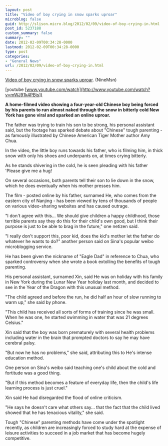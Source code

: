 ```yaml
---
layout: post
title: "Video of boy crying in snow sparks uproar"
microblog: false
guid: http://slison.micro.blog/2012/02/09/video-of-boy-crying-in.html
post_id: 5237188
custom_summary: false
summary: ""
date: 2012-02-09T00:34:28-0000
lastmod: 2012-02-09T00:34:28-0000
type: post
categories:
- "General News"
url: /2012/02/09/video-of-boy-crying-in.html
---
```

<a href="http://news.ninemsn.com.au/world/8416319/video-of-boy-crying-in-snow-sparks-uproar">Video of boy crying in snow sparks uproar</a>. (NineMsn)

[youtube [www.youtube.com/watch](http://www.youtube.com/watch?v=mWJ91k4PBjs])
<p style="font-size:14px;font-weight:bold;">A home-filmed video showing a four-year-old Chinese boy being forced by his parents to run almost naked through the snow in bitterly cold New York has gone viral and sparked an online uproar.</p>
The father was trying to train his son to be strong, his personal assistant said, but the footage has sparked debate about "Chinese" tough parenting - as famously illustrated by Chinese American Tiger Mother author Amy Chua.

In the video, the little boy runs towards his father, who is filming him, in thick snow with only his shoes and underpants on, at times crying bitterly.

As he stands shivering in the cold, he is seen pleading with his father 'Please give me a hug!

On several occasions, both parents tell their son to lie down in the snow, which he does eventually when his mother presses him.

The film - posted online by his father, surnamed He, who comes from the eastern city of Nanjing - has been viewed by tens of thousands of people on various video-sharing websites and has caused outrage.

"I don't agree with this... We should give children a happy childhood, those terrible parents say they do this for their child's own good, but I think their purpose is just to be able to brag in the future," one netizen said.

"I really don't support this, poor kid, does the kid's mother let the father do whatever he wants to do?" another person said on Sina's popular weibo microblogging service.

He has been given the nickname of "Eagle Dad" in reference to Chua, who sparked controversy when she wrote a book extolling the benefits of tough parenting.

His personal assistant, surnamed Xin, said He was on holiday with his family in New York during the Lunar New Year holiday last month, and decided to see in the Year of the Dragon with this unusual method.

"The child agreed and before the run, he did half an hour of slow running to warm up," she said by phone.

"This child has received all sorts of forms of training since he was small. When he was one, he started swimming in water that was 21 degrees Celsius."

Xin said that the boy was born prematurely with several health problems including water in the brain that prompted doctors to say he may have cerebral palsy.

"But now he has no problems," she said, attributing this to He's intense education method.

One person on Sina's weibo said teaching one's child about the cold and fortitude was a good thing.

"But if this method becomes a feature of everyday life, then the child's life learning process is just cruel."

Xin said He had disregarded the flood of online criticism.

"He says he doesn't care what others say... that the fact that the child lived showed that he has tenacious vitality," she said.

Tough "Chinese" parenting methods have come under the spotlight recently, as children are increasingly forced to study hard at the expense of leisure activities to succeed in a job market that has become hugely competitive.

 
